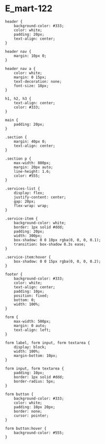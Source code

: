 # E_mart-122
    header {
        background-color: #333;
        color: white;
        padding: 20px;
        text-align: center;
    }

    header nav {
        margin: 10px 0;
    }

    header nav a {
        color: white;
        margin: 0 15px;
        text-decoration: none;
        font-size: 18px;
    }

    h1, h2, h3 {
        text-align: center;
        color: #333;
    }

    main {
        padding: 20px;
    }

    .section {
        margin: 40px 0;
        text-align: center;
    }

    .section p {
        max-width: 800px;
        margin: 20px auto;
        line-height: 1.6;
        color: #555;
    }

    .services-list {
        display: flex;
        justify-content: center;
        gap: 20px;
        flex-wrap: wrap;
    }

    .service-item {
        background-color: white;
        border: 1px solid #ddd;
        padding: 20px;
        width: 300px;
        box-shadow: 0 0 10px rgba(0, 0, 0, 0.1);
        transition: box-shadow 0.3s ease;
    }

    .service-item:hover {
        box-shadow: 0 0 15px rgba(0, 0, 0, 0.2);
    }

    footer {
        background-color: #333;
        color: white;
        text-align: center;
        padding: 10px;
        position: fixed;
        bottom: 0;
        width: 100%;
    }

    form {
        max-width: 500px;
        margin: 0 auto;
        text-align: left;
    }

    form label, form input, form textarea {
        display: block;
        width: 100%;
        margin-bottom: 10px;
    }

    form input, form textarea {
        padding: 10px;
        border: 1px solid #ddd;
        border-radius: 5px;
    }

    form button {
        background-color: #333;
        color: white;
        padding: 10px 20px;
        border: none;
        cursor: pointer;
    }

    form button:hover {
        background-color: #555;
    }
</style>
